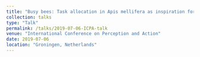 ```yaml
---
title: "Busy bees: Task allocation in Apis mellifera as inspiration for engineering effective human collectives"
collection: talks
type: "Talk"
permalink: /talks/2019-07-06-ICPA-talk
venue: "International Conference on Perception and Action"
date: 2019-07-06
location: "Groningen, Netherlands"
---
```

